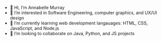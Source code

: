 - 👋 Hi, I’m Annabelle Murray
- 👀 I’m interested in Software Engineering, computer graphics, and UX/UI design
- 🌱 I’m currently learning web development langauages: HTML, CSS, JavaScript, and Node.js
- 💞️ I’m looking to collaborate on Java, Python, and JS projects

<!---
ABmurra/ABmurra is a ✨ special ✨ repository because its `README.md` (this file) appears on your GitHub profile.
You can click the Preview link to take a look at your changes.
--->
